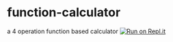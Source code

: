 # function-calculator
a 4 operation function based calculator
[![Run on Repl.it](https://repl.it/badge/github/gungurbuz/function-calculator)](https://repl.it/github/gungurbuz/function-calculator)
